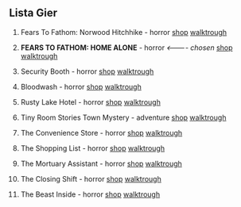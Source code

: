 ## Lista Gier

1. Fears To Fathom: Norwood Hitchhike - horror 
[shop](https://store.steampowered.com/app/1763050/Fears_to_Fathom__Norwood_Hitchhike/)
[walktrough](https://www.youtube.com/watch?v=EzVAQi0Ncnc)

2. **FEARS TO FATHOM: HOME ALONE** - horror *<---- chosen*
[shop](https://store.steampowered.com/app/1671340/Fears_to_Fathom__Home_Alone/)
[walktrough](https://www.youtube.com/watch?v=l-c2mPndzQM)

3. Security Booth - horror 
[shop](https://store.steampowered.com/app/1828690/Security_Booth_Directors_Cut/)
[walktrough](https://www.youtube.com/watch?v=C_N5eVu1x9c)

4. Bloodwash - horror 
[shop](https://store.steampowered.com/app/1598160/Bloodwash/)
[walktrough](https://www.youtube.com/watch?v=O3USeDps27Q)

5. Rusty Lake Hotel - horror 
[shop](https://store.steampowered.com/app/435120/Rusty_Lake_Hotel/)
[walktrough](https://www.youtube.com/watch?v=cVA0zFEwpHY)

6. Tiny Room Stories Town Mystery - adventure 
[shop](https://store.steampowered.com/app/1259640/Tiny_Room_Stories_Town_Mystery/)
[walktrough](https://www.youtube.com/watch?v=y3y2iiya16U)

7. The Convenience Store - horror 
[shop](https://store.steampowered.com/app/1228520/Chillas_Art_The_Convenience_Store/)
[walktrough](https://www.youtube.com/watch?v=rh9rAofcYuc)

8. The Shopping List - horror 
[shop](https://jordiboi.itch.io/theshoppinglist)
[walktrough](https://www.youtube.com/watch?v=c5wpQ0iUxLc)

9. The Mortuary Assistant - horror 
[shop](https://store.steampowered.com/app/1295920/The_Mortuary_Assistant/)
[walktrough](https://www.youtube.com/watch?v=DVw50_d10kk)

10. The Closing Shift - horror 
[shop](https://store.steampowered.com/app/1843090/Chillas_Art_The_Closing_Shift/)
[walktrough](https://www.youtube.com/watch?v=Q0KohhlGlyY)

11. The Beast Inside - horror 
[shop](https://store.steampowered.com/app/792300/The_Beast_Inside/)
[walktrough](https://www.youtube.com/watch?v=gY9EA-5h_Zs)





